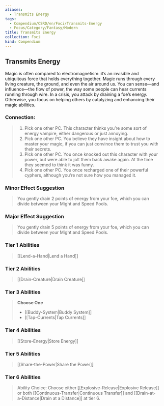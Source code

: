 ```yaml
---
aliases:
  - Transmits Energy
tags:
  - Compendium/CSRD/en/Foci/Transmits-Energy
  - Focus/Category/Fantasy/Modern
title: Transmits Energy
collection: Foci
kind: Compendium
---
```

## Transmits Energy
Magic is often compared to electromagnetism: it’s an invisible and ubiquitous force that holds everything together. Magic runs through every living creature, the ground, and even the air around us. You can sense—and influence—the flow of power, the way some people can hear currents running through wire. In a crisis, you attack by draining a foe’s energy. Otherwise, you focus on helping others by catalyzing and enhancing their magic abilities.



### Connection: 
>1. Pick one other PC. This character thinks you’re some sort of energy vampire, either dangerous or just annoying.
>2. Pick one other PC. You believe they have insight about how to master your magic, if you can just convince them to trust you with their secrets.
>3. Pick one other PC. You once knocked out this character with your power, but were able to jolt them back awake again. At the time they seemed to think it was funny.
>4. Pick one other PC. You once recharged one of their powerful cyphers, although you’re not sure how you managed it.
### Minor Effect Suggestion  
>You gently drain 2 points of energy from your foe, which you can divide between your Might and Speed Pools.
### Major Effect Suggestion  
>You gently drain 5 points of energy from your foe, which you can divide between your Might and Speed Pools.

### Tier 1 Abilities  
> [[Lend-a-Hand|Lend a Hand]]


### Tier 2 Abilities  
> [[Drain-Creature|Drain Creature]]  

### Tier 3 Abilities  
> **Choose One**  
>- [[Buddy-System|Buddy System]]
>- [[Tap-Currents|Tap Currents]]
### Tier 4 Abilities  
> [[Store-Energy|Store Energy]]  

### Tier 5 Abilities  
> [[Share-the-Power|Share the Power]]


### Tier 6 Abilities
> Ability Choice: 
> Choose either [[Explosive-Release|Explosive Release]] or both [[Continuous-Transfer|Continuous Transfer]] and [[Drain-at-a-Distance|Drain at a Distance]] at tier 6.

